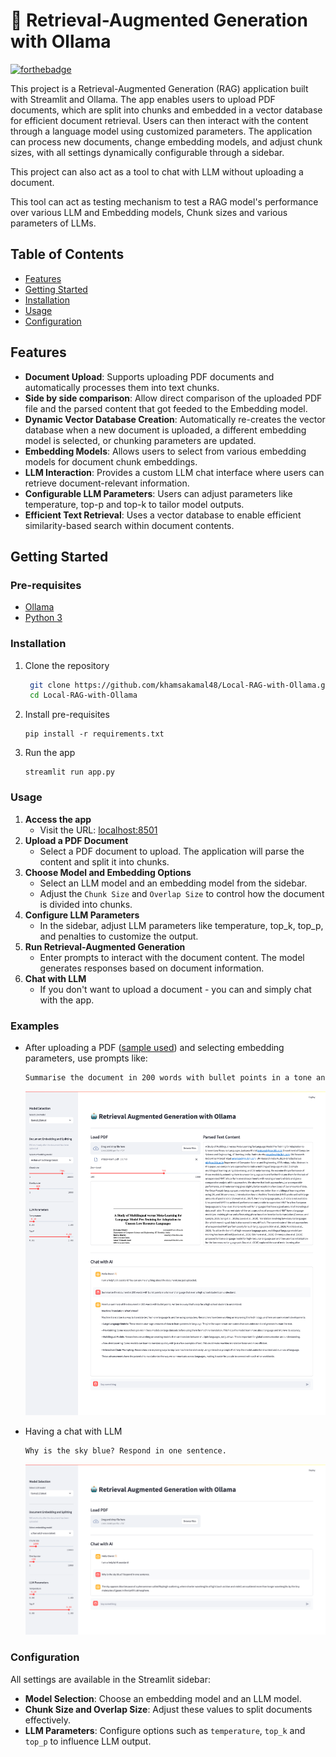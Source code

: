 # 🤖 Retrieval-Augmented Generation with Ollama

[![forthebadge](https://forthebadge.com/images/badges/uses-python.svg)](https://forthebadge.com)

This project is a Retrieval-Augmented Generation (RAG) application built with Streamlit and Ollama. The app enables users to upload PDF documents, which are split into chunks and embedded in a vector database for efficient document retrieval. Users can then interact with the content through a language model using customized parameters. The application can process new documents, change embedding models, and adjust chunk sizes, with all settings dynamically configurable through a sidebar.

This project can also act as a tool to chat with LLM without uploading a document.

This tool can act as testing mechanism to test a RAG model's performance over various LLM and Embedding models, Chunk sizes and various parameters of LLMs. 

## Table of Contents

- [Features](#features)
- [Getting Started](#getting-started)
- [Installation](#installation)
- [Usage](#usage)
- [Configuration](#configuration)

## Features

- **Document Upload**: Supports uploading PDF documents and automatically processes them into text chunks.
- **Side by side comparison**: Allow direct comparison of the uploaded PDF file and the parsed content that got feeded to the Embedding model.
- **Dynamic Vector Database Creation**: Automatically re-creates the vector database when a new document is uploaded, a different embedding model is selected, or chunking parameters are updated.
- **Embedding Models**: Allows users to select from various embedding models for document chunk embeddings.
- **LLM Interaction**: Provides a custom LLM chat interface where users can retrieve document-relevant information.
- **Configurable LLM Parameters**: Users can adjust parameters like temperature, top-p and top-k to tailor model outputs.
- **Efficient Text Retrieval**: Uses a vector database to enable efficient similarity-based search within document contents.

## Getting Started

### Pre-requisites
- [Ollama](https://ollama.com)
- [Python 3](https://www.python.org/downloads/)

### Installation
1. Clone the repository
    ```bash
     git clone https://github.com/khamsakamal48/Local-RAG-with-Ollama.git
     cd Local-RAG-with-Ollama
    ```
2. Install pre-requisites
    ```shell
    pip install -r requirements.txt
    ```
3. Run the app
    ```shell
    streamlit run app.py
    ```

### Usage
1. **Access the app**
   - Visit the URL: [localhost:8501]()
2. **Upload a PDF Document**
   - Select a PDF document to upload. The application will parse the content and split it into chunks.
3. **Choose Model and Embedding Options**
   - Select an LLM model and an embedding model from the sidebar. 
   - Adjust the `Chunk Size` and `Overlap Size` to control how the document is divided into chunks.
4. **Configure LLM Parameters**
   - In the sidebar, adjust LLM parameters like temperature, top_k, top_p, and penalties to customize the output.
5. **Run Retrieval-Augmented Generation**
   - Enter prompts to interact with the document content. The model generates responses based on document information.
6. **Chat with LLM**
   - If you don't want to upload a document - you can and simply chat with the app.

### Examples
- After uploading a PDF ([sample used](https://www.cse.iitb.ac.in/~pb/papers/mts23-maml.pdf)) and selecting embedding parameters, use prompts like:
  ```css
  Summarise the document in 200 words with bullet points in a tone and language that even a high school student can understand.
  ```
  ![](Screenshots/RAG%20Usage.png)

- Having a chat with LLM
   ```css
   Why is the sky blue? Respond in one sentence.
   ```
  ![](Screenshots/LLM%20Usage.png)

### Configuration
All settings are available in the Streamlit sidebar:

- **Model Selection**: Choose an embedding model and an LLM model.
- **Chunk Size and Overlap Size**: Adjust these values to split documents effectively.
- **LLM Parameters**: Configure options such as `temperature`, `top_k` and `top_p` to influence LLM output.
